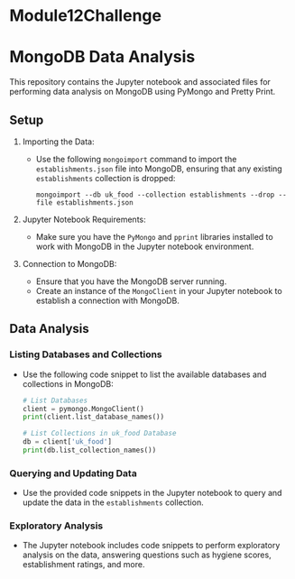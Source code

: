 # Module12Challenge
# MongoDB Data Analysis

This repository contains the Jupyter notebook and associated files for performing data analysis on MongoDB using PyMongo and Pretty Print.

## Setup

1. Importing the Data:
    - Use the following `mongoimport` command to import the `establishments.json` file into MongoDB, ensuring that any existing `establishments` collection is dropped:

        ```
        mongoimport --db uk_food --collection establishments --drop --file establishments.json
        ```

2. Jupyter Notebook Requirements:
    - Make sure you have the `PyMongo` and `pprint` libraries installed to work with MongoDB in the Jupyter notebook environment.

3. Connection to MongoDB:
    - Ensure that you have the MongoDB server running.
    - Create an instance of the `MongoClient` in your Jupyter notebook to establish a connection with MongoDB.

## Data Analysis

### Listing Databases and Collections

- Use the following code snippet to list the available databases and collections in MongoDB:

    ```python
    # List Databases
    client = pymongo.MongoClient()
    print(client.list_database_names())

    # List Collections in uk_food Database
    db = client['uk_food']
    print(db.list_collection_names())
    ```

### Querying and Updating Data

- Use the provided code snippets in the Jupyter notebook to query and update the data in the `establishments` collection.

### Exploratory Analysis

- The Jupyter notebook includes code snippets to perform exploratory analysis on the data, answering questions such as hygiene scores, establishment ratings, and more.


